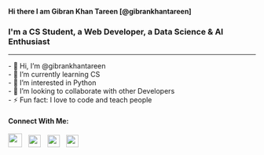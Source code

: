 <b>Hi there I am Gibran Khan Tareen [@gibrankhantareen]</b>
<br>
<h3><b>I'm a CS Student, a Web Developer, a Data Science & AI Enthusiast</b></h3>
<hr height="5px" noshade>
<p>
- 👋 Hi, I’m @gibrankhantareen<br>
- 🌱 I’m currently learning CS<br>
- 👀 I’m interested in Python<br>
- 👯 I’m looking to collaborate with other Developers<br>
- ⚡ Fun fact: I love to code and teach people<br>
</p>  
<h4><b>Connect With Me:</b><br>
<br>
<a href="https://www.instagram.com/gibrankhantareen/"><img src="https://cdn.iconscout.com/icon/free/png-256/instagram-1464538-1239449.png" width="28" height="28"></a>&nbsp;&nbsp;&nbsp;
<a href="https://www.youtube.com/@ProjectIqraTheGKTWeb"><img src="https://camo.githubusercontent.com/6645c4c313a1f4f0032cd1c5e5fd0033417104a7a282fed4cafdca8ac2a1ab33/68747470733a2f2f63646e2e6a7364656c6976722e6e65742f6e706d2f73696d706c652d69636f6e734076332f69636f6e732f796f75747562652e737667" width="25" height="25"></a>&nbsp;&nbsp;&nbsp;
<a href="https://twitter.com/iamgibrankhan"><img src="https://camo.githubusercontent.com/395dda360ae28377b7c3247581a88b20573883519c2be833cb64fbb37dcbcc1a/68747470733a2f2f63646e2e6a7364656c6976722e6e65742f6e706d2f73696d706c652d69636f6e734076332f69636f6e732f747769747465722e737667" width="25" height="25"></a>&nbsp;&nbsp;&nbsp;
<a href="https://www.linkedin.com/in/gibrankhantareen/"><img src="https://camo.githubusercontent.com/d659d2bac00c01b42bffbae84bdc121e828b8fecd5b4949ffa2575f5d9e4a371/68747470733a2f2f63646e2e6a7364656c6976722e6e65742f6e706d2f73696d706c652d69636f6e734076332f69636f6e732f6c696e6b6564696e2e737667" width="25" height="25"></a>&nbsp;&nbsp;
<!---
gibrankhantareen/gibrankhantareen is a ✨ special ✨ repository because its `README.md` (this file) appears on your GitHub profile.
You can click the Preview link to take a look at your changes.
--->
